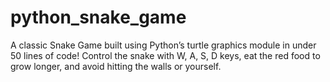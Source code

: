 # python_snake_game
A classic Snake Game built using Python’s turtle graphics module in under 50 lines of code! Control the snake with W, A, S, D keys, eat the red food to grow longer, and avoid hitting the walls or yourself.
